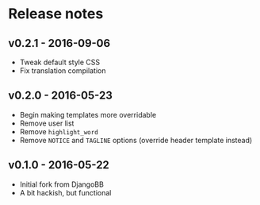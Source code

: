 # Release notes

## v0.2.1 - 2016-09-06

* Tweak default style CSS
* Fix translation compilation

## v0.2.0 - 2016-05-23

* Begin making templates more overridable
* Remove user list
* Remove `highlight_word`
* Remove `NOTICE` and `TAGLINE` options (override header template instead)

## v0.1.0 - 2016-05-22

* Initial fork from DjangoBB
* A bit hackish, but functional

